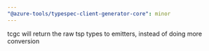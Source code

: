 ```yaml
---
"@azure-tools/typespec-client-generator-core": minor
---
```


tcgc will return the raw tsp types to emitters, instead of doing more conversion
